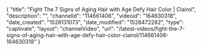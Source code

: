 {
    "title": "Fight The 7 Signs of Aging Hair with Age Defy Hair Color | Clairol",
    "description": "",
    "channelid": "114661406",
    "videoid": "164630318",
    "date_created": "1528131073",
    "date_modified": "1528472282",
    "type": "captivate",
    "layout": "channelVideo",
    "url": "\/latest-videos\/fight-the-7-signs-of-aging-hair-with-age-defy-hair-color-clairol\/114661406-164630318"
}